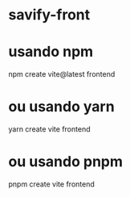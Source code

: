 # savify-front

# usando npm
npm create vite@latest frontend

# ou usando yarn
yarn create vite frontend

# ou usando pnpm
pnpm create vite frontend
